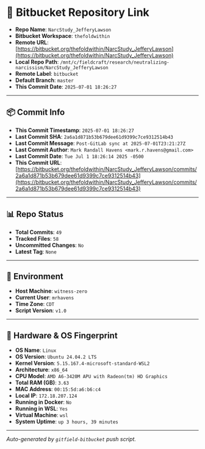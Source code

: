 # 🔗 Bitbucket Repository Link

- **Repo Name**: `NarcStudy_JefferyLawson`
- **Bitbucket Workspace**: `thefoldwithin`
- **Remote URL**: [https://bitbucket.org/thefoldwithin/NarcStudy_JefferyLawson](https://bitbucket.org/thefoldwithin/NarcStudy_JefferyLawson)
- **Local Repo Path**: `/mnt/c/fieldcraft/research/neutralizing-narcissism/NarcStudy_JefferyLawson`
- **Remote Label**: `bitbucket`
- **Default Branch**: `master`
- **This Commit Date**: `2025-07-01 18:26:27`

---

## 📦 Commit Info

- **This Commit Timestamp**: `2025-07-01 18:26:27`
- **Last Commit SHA**: `2a6a1d871b53b679dee61d9399c7ce9312514b43`
- **Last Commit Message**: `Post-GitLab sync at 2025-07-01T23:21:27Z`
- **Last Commit Author**: `Mark Randall Havens <mark.r.havens@gmail.com>`
- **Last Commit Date**: `Tue Jul 1 18:26:14 2025 -0500`
- **This Commit URL**: [https://bitbucket.org/thefoldwithin/NarcStudy_JefferyLawson/commits/2a6a1d871b53b679dee61d9399c7ce9312514b43](https://bitbucket.org/thefoldwithin/NarcStudy_JefferyLawson/commits/2a6a1d871b53b679dee61d9399c7ce9312514b43)

---

## 📊 Repo Status

- **Total Commits**: `49`
- **Tracked Files**: `58`
- **Uncommitted Changes**: `No`
- **Latest Tag**: `None`

---

## 🧭 Environment

- **Host Machine**: `witness-zero`
- **Current User**: `mrhavens`
- **Time Zone**: `CDT`
- **Script Version**: `v1.0`

---

## 🧬 Hardware & OS Fingerprint

- **OS Name**: `Linux`
- **OS Version**: `Ubuntu 24.04.2 LTS`
- **Kernel Version**: `5.15.167.4-microsoft-standard-WSL2`
- **Architecture**: `x86_64`
- **CPU Model**: `AMD A6-3420M APU with Radeon(tm) HD Graphics`
- **Total RAM (GB)**: `3.63`
- **MAC Address**: `00:15:5d:a6:b6:c4`
- **Local IP**: `172.18.207.124`
- **Running in Docker**: `No`
- **Running in WSL**: `Yes`
- **Virtual Machine**: `wsl`
- **System Uptime**: `up 3 hours, 39 minutes`

---

_Auto-generated by `gitfield-bitbucket` push script._

